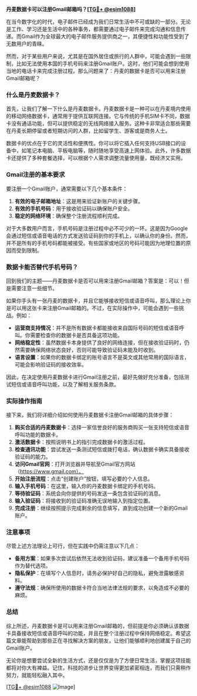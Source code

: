 **丹麦数据卡可以注册Gmail邮箱吗？[[TG💪+ @esim1088](https://t.me/s/esim1088)]**

在当今数字化的时代，电子邮件已经成为我们日常生活中不可或缺的一部分。无论是工作、学习还是生活中的各种事务，都需要通过电子邮件来完成沟通和信息传递。而Gmail作为全球最大的电子邮件服务提供商之一，其便捷性和功能性受到了无数用户的青睐。

然而，对于某些用户来说，尤其是在国外居住或旅行的人群中，可能会遇到一些限制，比如无法使用本国的手机号码来注册Gmail账户。这时，他们可能会想到使用当地的电话卡来完成注册过程。那么问题来了：丹麦的数据卡是否可以用来注册Gmail邮箱呢？

### 什么是丹麦数据卡？

首先，让我们了解一下什么是丹麦数据卡。丹麦数据卡是一种可以在丹麦境内使用的移动网络数据卡，通常用于提供互联网连接。它与传统的手机SIM卡不同，数据卡没有通话功能，但可以提供稳定的无线网络接入服务。这种卡非常适合那些需要在丹麦长期停留或者短期访问的人群，比如留学生、游客或是商务人士。

数据卡的优点在于它的灵活性和便携性。你可以将它插入任何支持USB接口的设备中，如笔记本电脑、平板电脑等，随时随地享受高速上网体验。此外，许多数据卡还提供了多种套餐选择，可以根据个人需求调整流量使用量，既经济又实用。

### Gmail注册的基本要求

要注册一个Gmail账户，通常需要以下几个基本条件：

1. **有效的电子邮箱地址**：这是用来验证新账户的关键步骤。
2. **有效的手机号码**：用于接收验证码以确保账户安全。
3. **稳定的网络环境**：确保整个注册流程顺利完成。

对于大多数用户而言，手机号码是注册过程中必不可少的一环。这是因为Google会通过短信或语音电话的方式发送验证码到你的手机上，以确认你的身份。然而，并不是所有的手机号码都能被接受。有些国家或地区的号码可能因为地理位置的原因而受到限制。

### 数据卡能否替代手机号码？

回到我们的主题——丹麦数据卡是否可以用来注册Gmail邮箱？答案是：可以！但是需要注意一些细节。

如果你手头有一张丹麦的数据卡，并且它能够接收短信或语音呼叫，那么理论上你是可以用这张卡来注册Gmail邮箱的。不过，在实际操作中，可能会遇到一些挑战。例如：

- **运营商支持情况**：并不是所有数据卡都能接收来自国际号码的短信或语音呼叫。你需要检查你的数据卡是否具备这项功能。
- **网络稳定性**：虽然数据卡本身提供了良好的网络连接，但在接收验证码时，仍然需要确保网络状态良好，否则可能导致验证码未能及时收到。
- **语言设置**：如果你的数据卡绑定的账号语言不是英文或其他常用的国际语言，可能会影响验证码的接收效率。

因此，在决定使用丹麦数据卡进行Gmail注册之前，最好先做好充分准备，包括测试短信或语音呼叫功能，以及了解相关服务条款。

### 实际操作指南

接下来，我们将详细介绍如何使用丹麦数据卡注册Gmail邮箱的具体步骤：

1. **购买合适的丹麦数据卡**：选择一家信誉良好的服务商购买一张支持短信或语音呼叫功能的数据卡。
2. **激活数据卡**：按照说明书上的指引完成数据卡的激活过程。
3. **检查通讯功能**：尝试发送一条测试短信或拨打电话，确认数据卡确实具备接收验证码的能力。
4. **访问Gmail官网**：打开浏览器并导航至Gmail官方网站（https://www.gmail.com）。
5. **开始注册流程**：点击“创建账户”按钮，填写必要的个人信息。
6. **输入手机号码**：在这里，输入你的丹麦数据卡绑定的手机号码。
7. **等待验证码**：系统会向你提供的号码发送一条包含验证码的消息。
8. **输入验证码**：将接收到的验证码准确无误地输入到指定位置。
9. **完成注册**：继续按照提示完成剩余的信息填写，直到成功创建一个新的Gmail账户。

### 注意事项

尽管上述方法理论上可行，但在实践中仍需注意以下几点：

- **备用方案**：如果多次尝试后依然无法收到验证码，建议准备一个备用手机号码作为替代选项。
- **隐私保护**：在填写个人信息时，请务必保护好自己的隐私，避免泄露敏感资料。
- **遵守法规**：确保所使用的数据卡符合当地法律法规的要求，以免造成不必要的麻烦。

### 总结

综上所述，丹麦数据卡是可以用来注册Gmail邮箱的，但前提是你必须确认该数据卡具备接收短信或语音呼叫的功能，并且在整个注册过程中保持网络稳定。希望这篇文章能帮助到那些正在寻找解决方案的朋友，让他们能够顺利地创建属于自己的Gmail账户。

无论你是想要尝试全新的生活方式，还是仅仅是为了方便日常生活，掌握这项技能都将对你大有裨益。记住，科技的进步让世界变得更加紧密相连，而我们只需稍作努力，就能轻松融入其中。

[[TG💪+ @esim1088](https://t.me/s/esim1088) ![Image](https://i.postimg.cc/4NQfJmqS/Snipaste-2025-05-13-00-14-12.png)]